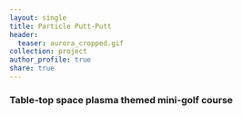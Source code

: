 ```yaml
---
layout: single
title: Particle Putt-Putt
header:
  teaser: aurora_cropped.gif
collection: project
author_profile: true
share: true
---
```


### Table-top space plasma themed mini-golf course
